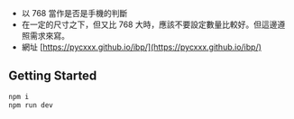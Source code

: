 * 以 768 當作是否是手機的判斷
* 在一定的尺寸之下，但又比 768 大時，應該不要設定數量比較好。但這邊遵照需求來寫。
* 網址 [https://pycxxx.github.io/ibp/](https://pycxxx.github.io/ibp/)

## Getting Started

```bash
npm i
npm run dev
```
